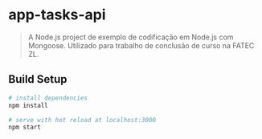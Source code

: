 # app-tasks-api

> A Node.js project de exemplo de codificação em Node.js com Mongoose. Utilizado para trabalho de conclusão de curso na FATEC ZL.

## Build Setup

``` bash
# install dependencies
npm install

# serve with hot reload at localhost:3000
npm start
